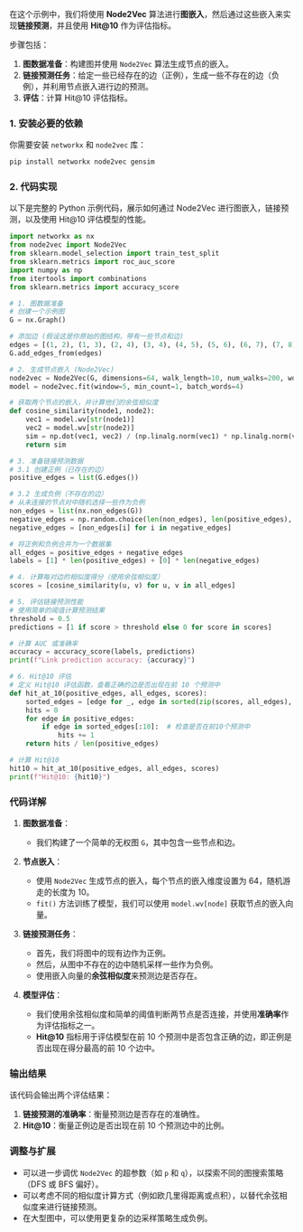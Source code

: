 在这个示例中，我们将使用 **Node2Vec** 算法进行**图嵌入**，然后通过这些嵌入来实现**链接预测**，并且使用 **Hit@10** 作为评估指标。

步骤包括：
1. **图数据准备**：构建图并使用 `Node2Vec` 算法生成节点的嵌入。
2. **链接预测任务**：给定一些已经存在的边（正例），生成一些不存在的边（负例），并利用节点嵌入进行边的预测。
3. **评估**：计算 Hit@10 评估指标。

### 1. 安装必要的依赖

你需要安装 `networkx` 和 `node2vec` 库：

```bash
pip install networkx node2vec gensim
```

### 2. 代码实现

以下是完整的 Python 示例代码，展示如何通过 Node2Vec 进行图嵌入，链接预测，以及使用 Hit@10 评估模型的性能。

```python
import networkx as nx
from node2vec import Node2Vec
from sklearn.model_selection import train_test_split
from sklearn.metrics import roc_auc_score
import numpy as np
from itertools import combinations
from sklearn.metrics import accuracy_score

# 1. 图数据准备
# 创建一个示例图
G = nx.Graph()

# 添加边 (假设这是你原始的图结构，带有一些节点和边)
edges = [(1, 2), (1, 3), (2, 4), (3, 4), (4, 5), (5, 6), (6, 7), (7, 8), (8, 9), (9, 10)]
G.add_edges_from(edges)

# 2. 生成节点嵌入 (Node2Vec)
node2vec = Node2Vec(G, dimensions=64, walk_length=10, num_walks=200, workers=4)
model = node2vec.fit(window=5, min_count=1, batch_words=4)

# 获取两个节点的嵌入，并计算他们的余弦相似度
def cosine_similarity(node1, node2):
    vec1 = model.wv[str(node1)]
    vec2 = model.wv[str(node2)]
    sim = np.dot(vec1, vec2) / (np.linalg.norm(vec1) * np.linalg.norm(vec2))
    return sim

# 3. 准备链接预测数据
# 3.1 创建正例（已存在的边）
positive_edges = list(G.edges())

# 3.2 生成负例（不存在的边）
# 从未连接的节点对中随机选择一些作为负例
non_edges = list(nx.non_edges(G))
negative_edges = np.random.choice(len(non_edges), len(positive_edges), replace=False)
negative_edges = [non_edges[i] for i in negative_edges]

# 将正例和负例合并为一个数据集
all_edges = positive_edges + negative_edges
labels = [1] * len(positive_edges) + [0] * len(negative_edges)

# 4. 计算每对边的相似度得分（使用余弦相似度）
scores = [cosine_similarity(u, v) for u, v in all_edges]

# 5. 评估链接预测性能
# 使用简单的阈值计算预测结果
threshold = 0.5
predictions = [1 if score > threshold else 0 for score in scores]

# 计算 AUC 或准确率
accuracy = accuracy_score(labels, predictions)
print(f"Link prediction accuracy: {accuracy}")

# 6. Hit@10 评估
# 定义 Hit@10 评估函数，查看正确的边是否出现在前 10 个预测中
def hit_at_10(positive_edges, all_edges, scores):
    sorted_edges = [edge for _, edge in sorted(zip(scores, all_edges), reverse=True)]
    hits = 0
    for edge in positive_edges:
        if edge in sorted_edges[:10]:  # 检查是否在前10个预测中
            hits += 1
    return hits / len(positive_edges)

# 计算 Hit@10
hit10 = hit_at_10(positive_edges, all_edges, scores)
print(f"Hit@10: {hit10}")
```

### 代码详解

1. **图数据准备**：
   - 我们构建了一个简单的无权图 `G`，其中包含一些节点和边。

2. **节点嵌入**：
   - 使用 `Node2Vec` 生成节点的嵌入，每个节点的嵌入维度设置为 64，随机游走的长度为 10。
   - `fit()` 方法训练了模型，我们可以使用 `model.wv[node]` 获取节点的嵌入向量。

3. **链接预测任务**：
   - 首先，我们将图中的现有边作为正例。
   - 然后，从图中不存在的边中随机采样一些作为负例。
   - 使用嵌入向量的**余弦相似度**来预测边是否存在。

4. **模型评估**：
   - 我们使用余弦相似度和简单的阈值判断两节点是否连接，并使用**准确率**作为评估指标之一。
   - **Hit@10** 指标用于评估模型在前 10 个预测中是否包含正确的边，即正例是否出现在得分最高的前 10 个边中。

### 输出结果

该代码会输出两个评估结果：

1. **链接预测的准确率**：衡量预测边是否存在的准确性。
2. **Hit@10**：衡量正例边是否出现在前 10 个预测边中的比例。

### 调整与扩展
- 可以进一步调优 `Node2Vec` 的超参数（如 `p` 和 `q`），以探索不同的图搜索策略（DFS 或 BFS 偏好）。
- 可以考虑不同的相似度计算方式（例如欧几里得距离或点积），以替代余弦相似度来进行链接预测。 
- 在大型图中，可以使用更复杂的边采样策略生成负例。